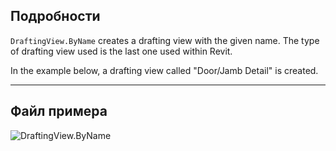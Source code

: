 ## Подробности
`DraftingView.ByName` creates a drafting view with the given name. The type of drafting view used is the last one used within Revit.

In the example below, a drafting view called "Door/Jamb Detail" is created.
___
## Файл примера

![DraftingView.ByName](./Revit.Elements.Views.DraftingView.ByName_img.jpg)
